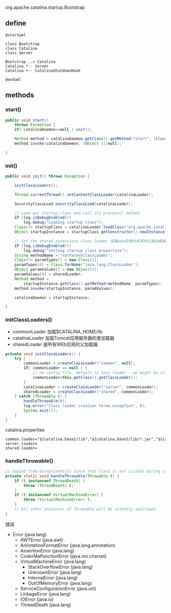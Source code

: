org.apache.catalina.startup.Bootstrap

## define
```plantuml
@startuml

class Bootstrap
class Catalina
class Server

Bootstrap ..> Catalina
Catalina *-- Server
Catalina +-- CatalinaShutdownHook

@enduml
```


## methods

### start()
```java
public void start()
    throws Exception {
    if( catalinaDaemon==null ) init();

    Method method = catalinaDaemon.getClass().getMethod("start", (Class [] )null);
    method.invoke(catalinaDaemon, (Object [])null);

}

```

### init()
```java
public void init() throws Exception {

    initClassLoaders();

    Thread.currentThread().setContextClassLoader(catalinaLoader);

    SecurityClassLoad.securityClassLoad(catalinaLoader);

    // Load our startup class and call its process() method
    if (log.isDebugEnabled())
        log.debug("Loading startup class");
    Class<?> startupClass = catalinaLoader.loadClass("org.apache.catalina.startup.Catalina");
    Object startupInstance = startupClass.getConstructor().newInstance();

    // Set the shared extensions class loader 设置web应用的共享的父类加载器
    if (log.isDebugEnabled())
        log.debug("Setting startup class properties");
    String methodName = "setParentClassLoader";
    Class<?> paramTypes[] = new Class[1];
    paramTypes[0] = Class.forName("java.lang.ClassLoader");
    Object paramValues[] = new Object[1];
    paramValues[0] = sharedLoader;
    Method method =
        startupInstance.getClass().getMethod(methodName, paramTypes);
    method.invoke(startupInstance, paramValues);

    catalinaDaemon = startupInstance;

}
```
### initClassLoaders()
* commonLoader 加载$CATALINA_HOME/lib
* catalinaLoader 加载Tomcat应用服务器的类加载器
* sharedLoader 是所有WEb应用的父加载器

```java
private void initClassLoaders() {
    try {
        commonLoader = createClassLoader("common", null);
        if( commonLoader == null ) {
            // no config file, default to this loader - we might be in a 'single' env.
            commonLoader=this.getClass().getClassLoader();
        }
        catalinaLoader = createClassLoader("server", commonLoader); 
        sharedLoader = createClassLoader("shared", commonLoader);
    } catch (Throwable t) {
        handleThrowable(t);
        log.error("Class loader creation threw exception", t);
        System.exit(1);
    }
}
```
catalina.properties
```
common.loader="${catalina.base}/lib","${catalina.base}/lib/*.jar","${catalina.home}/lib","${catalina.home}/lib/*.jar"
server.loader=
shared.loader=
```

### handleThrowable()
```java
// Copied from ExceptionUtils since that class is not visible during start
private static void handleThrowable(Throwable t) {
    if (t instanceof ThreadDeath) {
        throw (ThreadDeath) t;
    }
    if (t instanceof VirtualMachineError) {
        throw (VirtualMachineError) t;
    }
    // All other instances of Throwable will be silently swallowed
}
```

错误
* Error (java.lang)
  * AWTError (java.awt)
  * AnnotationFormatError (java.lang.annotation)
  * AssertionError (java.lang)
  * CoderMalfunctionError (java.nio.charset)
  * VirtualMachineError (java.lang)
    * StackOverflowError (java.lang)
    * UnknownError (java.lang)
    * InternalError (java.lang)
    * OutOfMemoryError (java.lang)
  * ServiceConfigurationError (java.util)
  * LinkageError (java.lang)
  * IOError (java.io)
  * ThreadDeath (java.lang)
